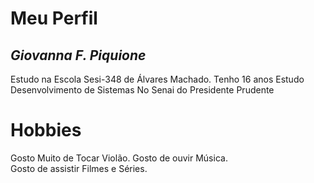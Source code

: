 # **Meu Perfil**
## _Giovanna F. Piquione_
Estudo na Escola Sesi-348 de Álvares Machado. 
Tenho 16 anos
Estudo Desenvolvimento de Sistemas No Senai do Presidente Prudente 
# Hobbies 
Gosto Muito de Tocar Violão.
Gosto de ouvir Música.    
Gosto de assistir Filmes e Séries. 
